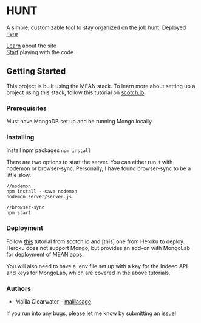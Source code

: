 # HUNT
A simple, customizable tool to stay organized on the job hunt.
Deployed [here](https://malilasage-hunt.herokuapp.com/landing)

[Learn](learn.md) about the site  
[Start](#code) playing with the code

## <a name="code"></a> Getting Started
This project is built using the MEAN stack. To learn more about setting up a project using this stack, follow this tutorial on [scotch.io](https://scotch.io/tutorials/setting-up-a-mean-stack-single-page-application).

### Prerequisites
Must have MongoDB set up and be running Mongo locally.

### Installing
Install npm packages
`npm install`

There are two options to start the server. You can either run it with nodemon or browser-sync. Personally, I have found browser-sync to be a little slow.
```
//nodemon
npm install --save nodemon
nodemon server/server.js

//browser-sync
npm start
```

### Deployment
Follow [this]() tutorial from scotch.io and [this] one from Heroku to deploy. Heroku does not support Mongo, but provides an add-on with MongoLab for deployment of MEAN apps.

You will also need to have a .env file set up with a key for the Indeed API and keys for MongoLab, which are covered in the above tutorials.

### Authors
* Malila Clearwater - [malilasage](https://github.com/malilasage)

If you run into any bugs, please let me know by submitting an issue!
